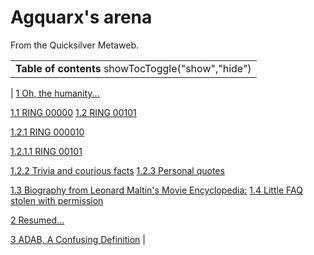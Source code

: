 
# Agquarx's arena

From the Quicksilver Metaweb.




|  |
| --- |
| **Table of contents** showTocToggle("show","hide") |
| 
[1 Oh, the humanity...](/)


[1.1 RING 00000](/)
[1.2 RING 00101](/)

[1.2.1 RING 000010](/)

[1.2.1.1 RING 00101](/)

[1.2.2 Trivia and courious facts](/)
[1.2.3 Personal quotes](/)

[1.3 Biography from Leonard Maltin's Movie Encyclopedia:](/)
[1.4 Little FAQ stolen with permission](/)


[2 Resumed...](/)


[3 ADAB, A Confusing Definition](/) 
 |

